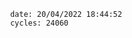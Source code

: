 

                date: 20/04/2022 18:44:52
                cycles: 24060

                         